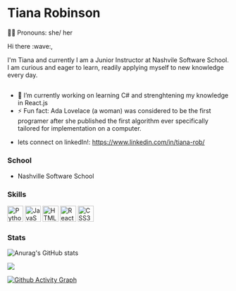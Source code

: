 # Tiana Robinson
:woman_technologist: Pronouns: she/ her 

<div> Hi there :wave:, </div>

<p>
  I'm Tiana and currently I am a Junior Instructor at Nashvile Software School. I am curious and eager to learn, readily applying myself to new knowledge every day.
</p> 

## 
- 🔭 I’m currently working on learning C# and strenghtening my knowledge in React.js
- ⚡ Fun fact: Ada Lovelace (a woman) was considered to be the first programer after she published the first algorithm ever specifically tailored for implementation on a computer.
* lets connect on linkedIn!: https://www.linkedin.com/in/tiana-rob/
### School
* Nashville Software School


### Skills

<p align="left">
<a href="https://www.python.org/" target="_blank" rel="noreferrer"><img src="https://raw.githubusercontent.com/danielcranney/readme-generator/main/public/icons/skills/python-colored.svg" width="36" height="36" alt="Python" /></a>
<a href="https://developer.mozilla.org/en-US/docs/Web/JavaScript" target="_blank" rel="noreferrer"><img src="https://raw.githubusercontent.com/danielcranney/readme-generator/main/public/icons/skills/javascript-colored.svg" width="36" height="36" alt="JavaScript" /></a>
<a href="https://developer.mozilla.org/en-US/docs/Glossary/HTML5" target="_blank" rel="noreferrer"><img src="https://raw.githubusercontent.com/danielcranney/readme-generator/main/public/icons/skills/html5-colored.svg" width="36" height="36" alt="HTML5" /></a>
<a href="https://reactjs.org/" target="_blank" rel="noreferrer"><img src="https://raw.githubusercontent.com/danielcranney/readme-generator/main/public/icons/skills/react-colored.svg" width="36" height="36" alt="React" /></a>
<a href="https://www.w3.org/TR/CSS/#css" target="_blank" rel="noreferrer"><img src="https://raw.githubusercontent.com/danielcranney/readme-generator/main/public/icons/skills/css3-colored.svg" width="36" height="36" alt="CSS3" /></a>
</p>

### Stats

![Anurag's GitHub stats](https://github-readme-stats.vercel.app/api?username=trobinson1097&theme=panda&show_icons=true)

<a href="https://github.com/anuraghazra/github-readme-stats">
  <img align="center" src=(https://github-readme-stats.vercel.app/api?username=trobinson1097&theme=panda&show_icons=true)
</a>

![Github Activity Graph](https://activity-graph.herokuapp.com/graph?username=trobinson1097&theme=panda&show_icons=true)



<!-- | | | | | |
|-|-|-|-|-| -->
  <!--
**trobinson1097/trobinson1097** is a ✨ _special_ ✨ repository because its `README.md` (this file) appears on your GitHub profile.

Here are some ideas to get you started:


- 🌱 I’m currently learning ...
- 👯 I’m looking to collaborate on ...
- 🤔 I’m looking for help with ...
- 💬 Ask me about ...
- 📫 How to reach me: ...

-->
